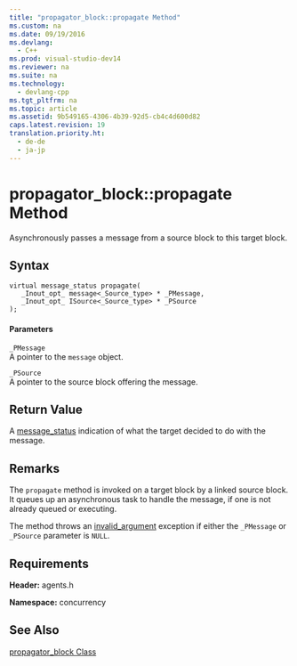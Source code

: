 ```yaml
---
title: "propagator_block::propagate Method"
ms.custom: na
ms.date: 09/19/2016
ms.devlang: 
  - C++
ms.prod: visual-studio-dev14
ms.reviewer: na
ms.suite: na
ms.technology: 
  - devlang-cpp
ms.tgt_pltfrm: na
ms.topic: article
ms.assetid: 9b549165-4306-4b39-92d5-cb4c4d600d82
caps.latest.revision: 19
translation.priority.ht: 
  - de-de
  - ja-jp
---
```

# propagator_block::propagate Method
Asynchronously passes a message from a source block to this target block.  
  
## Syntax  
  
```  
virtual message_status propagate(  
   _Inout_opt_ message<_Source_type> * _PMessage,  
   _Inout_opt_ ISource<_Source_type> * _PSource  
);  
```  
  
#### Parameters  
 `_PMessage`  
 A pointer to the `message` object.  
  
 `_PSource`  
 A pointer to the source block offering the message.  
  
## Return Value  
 A [message_status](../vs140/message_status-Enumeration.md) indication of what the target decided to do with the message.  
  
## Remarks  
 The `propagate` method is invoked on a target block by a linked source block. It queues up an asynchronous task to handle the message, if one is not already queued or executing.  
  
 The method throws an [invalid_argument](../vs140/invalid_argument-Class.md) exception if either the `_PMessage` or `_PSource` parameter is `NULL`.  
  
## Requirements  
 **Header:** agents.h  
  
 **Namespace:** concurrency  
  
## See Also  
 [propagator_block Class](../vs140/propagator_block-Class.md)